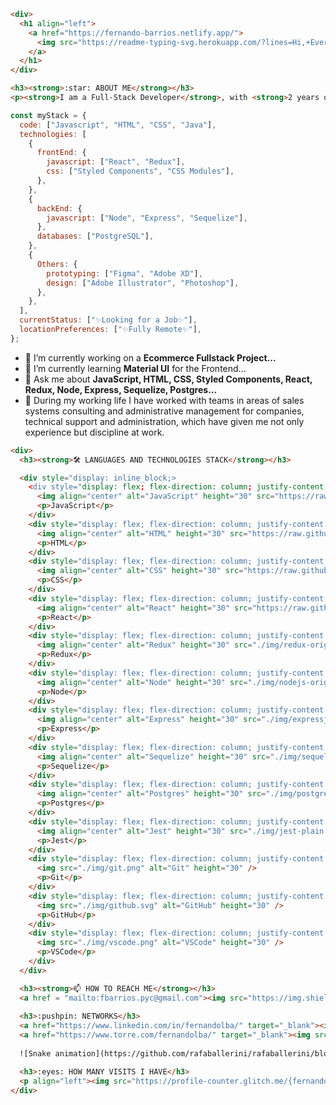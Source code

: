 ```html
<div>
  <h1 align="left">
    <a href="https://fernando-barrios.netlify.app/">
      <img src="https://readme-typing-svg.herokuapp.com/?lines=Hi,+Everyone!+👋;I+am+Fernando+Barrios;Welcome+to+my+repo!&center=true&size=35">
    </a>
  </h1>
</div>

<h3><strong>:star: ABOUT ME</strong></h3>
<p><strong>I am a Full-Stack Developer</strong>, with <strong>2 years of experience in the Development of Web APPs, Prototyping, Designing User Interfaces and coding for the Front-End and Back-End.</strong> I am <strong>looking for a job opportunity</strong> where I could share and increase my knowledge. I regard myself as a <strong>problem solving person, collaborative, creative and passionate about programming</strong>, ready to face new challenges.<p>
```
```javascript
const myStack = {
  code: ["Javascript", "HTML", "CSS", "Java"],
  technologies: [
    {
      frontEnd: {
        javascript: ["React", "Redux"],
        css: ["Styled Components", "CSS Modules"],
      },
    },
    {
      backEnd: {
        javascript: ["Node", "Express", "Sequelize"],
      },
      databases: ["PostgreSQL"],
    },
    {
      Others: {
        prototyping: ["Figma", "Adobe XD"],
        design: ["Adobe Illustrator", "Photoshop"],
      },
    },
  ],
  currentStatus: ["✨Looking for a Job✨"],
  locationPreferences: ["✨Fully Remote✨"],
};
```

- 🔭 I’m currently working on a <strong>Ecommerce Fullstack Project...</strong>
- 🌱 I’m currently learning <strong>Material UI</strong> for the Frontend...
- 💬 Ask me about <strong>JavaScript, HTML, CSS, Styled Components, React, Redux, Node, Express, Sequelize, Postgres...</strong>
- 💼 During my working life I have worked with teams in areas of sales systems consulting and administrative management for companies, technical support and administration, which have given me not only experience but discipline at work.

```html
<div> 
  <h3><strong>🛠 LANGUAGES AND TECHNOLOGIES STACK</strong></h3>

  <div style="display: inline_block;>
    <div style="display: flex; flex-direction: column; justify-content: center; align-items: center;">
      <img align="center" alt="JavaScript" height="30" src="https://raw.githubusercontent.com/devicons/devicon/master/icons/javascript/javascript-plain.svg">
      <p>JavaScript</p>
    </div>
    <div style="display: flex; flex-direction: column; justify-content: center; align-items: center;">
      <img align="center" alt="HTML" height="30" src="https://raw.githubusercontent.com/devicons/devicon/master/icons/html5/html5-original.svg">
      <p>HTML</p>
    </div>
    <div style="display: flex; flex-direction: column; justify-content: center; align-items: center;">
      <img align="center" alt="CSS" height="30" src="https://raw.githubusercontent.com/devicons/devicon/master/icons/css3/css3-original.svg">
      <p>CSS</p>
    </div>
    <div style="display: flex; flex-direction: column; justify-content: center; align-items: center;">
      <img align="center" alt="React" height="30" src="https://raw.githubusercontent.com/devicons/devicon/master/icons/react/react-original.svg">
      <p>React</p>
    </div>
    <div style="display: flex; flex-direction: column; justify-content: center; align-items: center;">
      <img align="center" alt="Redux" height="30" src="./img/redux-original.svg">
      <p>Redux</p>
    </div>
    <div style="display: flex; flex-direction: column; justify-content: center; align-items: center;">
      <img align="center" alt="Node" height="30" src="./img/nodejs-original.svg">
      <p>Node</p>
    </div>
    <div style="display: flex; flex-direction: column; justify-content: center; align-items: center;">
      <img align="center" alt="Express" height="30" src="./img/expressjs.svg">
      <p>Express</p>
    </div>
    <div style="display: flex; flex-direction: column; justify-content: center; align-items: center;">
      <img align="center" alt="Sequelize" height="30" src="./img/sequelize-original.svg">
      <p>Sequelize</p>
    </div>
    <div style="display: flex; flex-direction: column; justify-content: center; align-items: center;">
      <img align="center" alt="Postgres" height="30" src="./img/postgresql-original.svg">
      <p>Postgres</p>
    </div>
    <div style="display: flex; flex-direction: column; justify-content: center; align-items: center;">
      <img align="center" alt="Jest" height="30" src="./img/jest-plain.svg">
      <p>Jest</p>
    </div>
    <div style="display: flex; flex-direction: column; justify-content: center; align-items: center;">
      <img src="./img/git.png" alt="Git" height="30" />
      <p>Git</p>
    </div>
    <div style="display: flex; flex-direction: column; justify-content: center; align-items: center;">
      <img src="./img/github.svg" alt="GitHub" height="30" />
      <p>GitHub</p>
    </div>
    <div style="display: flex; flex-direction: column; justify-content: center; align-items: center;">
      <img src="./img/vscode.png" alt="VSCode" height="30" />
      <p>VSCode</p>
    </div>
  </div>

  <h3><strong>📫 HOW TO REACH ME</strong></h3>
  <a href = "mailto:fbarrios.pyc@gmail.com"><img src="https://img.shields.io/badge/-Gmail-%23333?style=for-the-badge&logo=gmail&logoColor=white" target="_blank"></a>
  
  <h3>:pushpin: NETWORKS</h3>
  <a href="https://www.linkedin.com/in/fernandolba/" target="_blank"><img src="https://img.shields.io/badge/-LinkedIn-%230077B5?style=for-the-badge&logo=linkedin&logoColor=white"></a>
  <a href="https://www.torre.com/fernandolba/" target="_blank"><img src="./img/torre.png"></a>
  
  ![Snake animation](https://github.com/rafaballerini/rafaballerini/blob/output/github-contribution-grid-snake.svg)

  <h3>:eyes: HOW MANY VISITS I HAVE</h3>
  <p align="left"><img src="https://profile-counter.glitch.me/{fernandobarrios}/count.svg" alt="Fernando Barios :: Visitor's Count" /></p>
</div>
```
  <!-- <a href = "https://www.hackerrank.com/EmmaDev1981"><img src="https://img.shields.io/badge/-Hackerrank-2EC866?style=for-the-badge&logo=HackerRank&logoColor=white" target="_blank"></a>
 <a href = "https://www.codewars.com/users/EmmaDev1981"><img src="https://img.shields.io/badge/Codewars-B1361E?style=for-the-badge&logo=Codewars&logoColor=white" target="_blank"></a>
   <a href = "https://es.stackoverflow.com/users/230177/emmadev1981"><img src="https://img.shields.io/badge/Stack_Overflow-FE7A16?style=for-the-badge&logo=stack-overflow&logoColor=white" target="_blank"></a> -->
<!-- - 📫 How to reach me: **fbarrios.pyc@gmail.com** -->
<!-- - ⚡ Fun fact: ... -->
<!-- - 🤔 I’m looking for help with ... -->
<!-- - 😄 Pronouns: ... -->
<!-- - 👯 I’m looking to collaborate on ...

